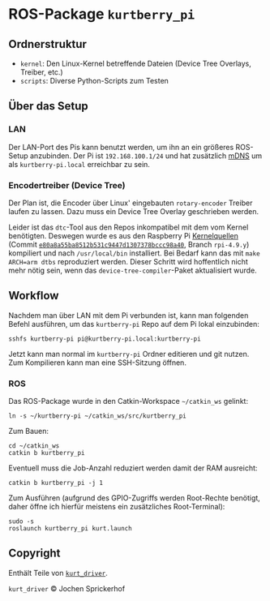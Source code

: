 # ROS-Package `kurtberry_pi`

## Ordnerstruktur

* `kernel`: Den Linux-Kernel betreffende Dateien (Device Tree Overlays, Treiber, etc.)
* `scripts`: Diverse Python-Scripts zum Testen

## Über das Setup

### LAN

Der LAN-Port des Pis kann benutzt werden, um ihn an ein größeres ROS-Setup
anzubinden. Der Pi ist `192.168.100.1/24` und hat zusätzlich [mDNS][] um als
`kurtberry-pi.local` erreichbar zu sein.

[mDNS]: https://en.wikipedia.org/wiki/Multicast_DNS

### Encodertreiber (Device Tree)

Der Plan ist, die Encoder über Linux' eingebauten `rotary-encoder` Treiber
laufen zu lassen. Dazu muss ein Device Tree Overlay geschrieben werden.

Leider ist das `dtc`-Tool aus den Repos inkompatibel mit dem vom Kernel
benötigten. Deswegen wurde es aus den Raspberry Pi [Kernelquellen] (Commit
[`e80a8a55ba8512b531c9447d1307378bccc98a40`][kernel-commit], Branch `rpi-4.9.y`)
kompiliert und nach `/usr/local/bin` installiert. Bei Bedarf kann das mit
`make ARCH=arm dtbs` reproduziert werden. Dieser Schritt wird hoffentlich nicht
mehr nötig sein, wenn das `device-tree-compiler`-Paket aktualisiert wurde.

[Kernelquellen]: https://github.com/raspberrypi/linux
[kernel-commit]: https://github.com/raspberrypi/linux/commit/e80a8a55ba8512b531c9447d1307378bccc98a40

## Workflow

Nachdem man über LAN mit dem Pi verbunden ist, kann man folgenden Befehl
ausführen, um das `kurtberry-pi` Repo auf dem Pi lokal einzubinden:

    sshfs kurtberry-pi pi@kurtberry-pi.local:kurtberry-pi

Jetzt kann man normal im `kurtberry-pi` Ordner editieren und git nutzen. Zum
Kompilieren kann man eine SSH-Sitzung öffnen.

### ROS

Das ROS-Package wurde in den Catkin-Workspace `~/catkin_ws` gelinkt:

    ln -s ~/kurtberry-pi ~/catkin_ws/src/kurtberry_pi

Zum Bauen:

    cd ~/catkin_ws
    catkin b kurtberry_pi

Eventuell muss die Job-Anzahl reduziert werden damit der RAM ausreicht:

    catkin b kurtberry_pi -j 1

Zum Ausführen (aufgrund des GPIO-Zugriffs werden Root-Rechte benötigt, daher
öffne ich hierfür meistens ein zusätzliches Root-Terminal):

    sudo -s
    roslaunch kurtberry_pi kurt.launch

## Copyright

Enthält Teile von [`kurt_driver`](https://github.com/uos/kurt_driver).

`kurt_driver` © Jochen Sprickerhof
